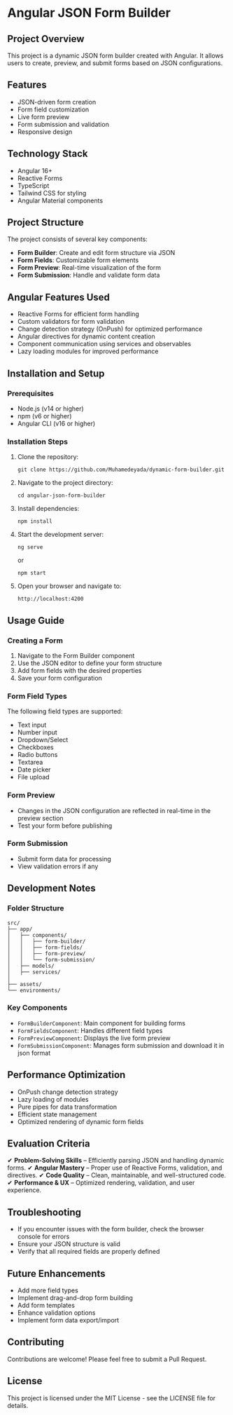 # Angular JSON Form Builder

## Project Overview
This project is a dynamic JSON form builder created with Angular. It allows users to create, preview, and submit forms based on JSON configurations.

## Features
- JSON-driven form creation
- Form field customization
- Live form preview
- Form submission and validation
- Responsive design

## Technology Stack
- Angular 16+
- Reactive Forms
- TypeScript
- Tailwind CSS for styling
- Angular Material components

## Project Structure
The project consists of several key components:
- **Form Builder**: Create and edit form structure via JSON
- **Form Fields**: Customizable form elements
- **Form Preview**: Real-time visualization of the form
- **Form Submission**: Handle and validate form data

## Angular Features Used
- Reactive Forms for efficient form handling
- Custom validators for form validation
- Change detection strategy (OnPush) for optimized performance
- Angular directives for dynamic content creation
- Component communication using services and observables
- Lazy loading modules for improved performance

## Installation and Setup

### Prerequisites
- Node.js (v14 or higher)
- npm (v6 or higher)
- Angular CLI (v16 or higher)

### Installation Steps
1. Clone the repository:
   ```
   git clone https://github.com/Muhamedeyada/dynamic-form-builder.git
   ```

2. Navigate to the project directory:
   ```
   cd angular-json-form-builder
   ```

3. Install dependencies:
   ```
   npm install
   ```

4. Start the development server:
   ```
   ng serve
   ```
   or
   ```
   npm start
   ```

5. Open your browser and navigate to:
   ```
   http://localhost:4200
   ```

## Usage Guide

### Creating a Form
1. Navigate to the Form Builder component
2. Use the JSON editor to define your form structure
3. Add form fields with the desired properties
4. Save your form configuration

### Form Field Types
The following field types are supported:
- Text input
- Number input
- Dropdown/Select
- Checkboxes
- Radio buttons
- Textarea
- Date picker
- File upload

### Form Preview
- Changes in the JSON configuration are reflected in real-time in the preview section
- Test your form before publishing

### Form Submission
- Submit form data for processing
- View validation errors if any

## Development Notes

### Folder Structure
```
src/
├── app/
│   ├── components/
│   │   ├── form-builder/
│   │   ├── form-fields/
│   │   ├── form-preview/
│   │   └── form-submission/
│   ├── models/
│   ├── services/
│ 
├── assets/
└── environments/
```

### Key Components
- `FormBuilderComponent`: Main component for building forms
- `FormFieldsComponent`: Handles different field types
- `FormPreviewComponent`: Displays the live form preview
- `FormSubmissionComponent`: Manages form submission and download it in json format 

## Performance Optimization
- OnPush change detection strategy
- Lazy loading of modules
- Pure pipes for data transformation
- Efficient state management
- Optimized rendering of dynamic form fields

## Evaluation Criteria
✔ **Problem-Solving Skills** – Efficiently parsing JSON and handling dynamic forms.
✔ **Angular Mastery** – Proper use of Reactive Forms, validation, and directives.
✔ **Code Quality** – Clean, maintainable, and well-structured code.
✔ **Performance & UX** – Optimized rendering, validation, and user experience.

## Troubleshooting
- If you encounter issues with the form builder, check the browser console for errors
- Ensure your JSON structure is valid
- Verify that all required fields are properly defined

## Future Enhancements
- Add more field types
- Implement drag-and-drop form building
- Add form templates
- Enhance validation options
- Implement form data export/import

## Contributing
Contributions are welcome! Please feel free to submit a Pull Request.

## License
This project is licensed under the MIT License - see the LICENSE file for details.
